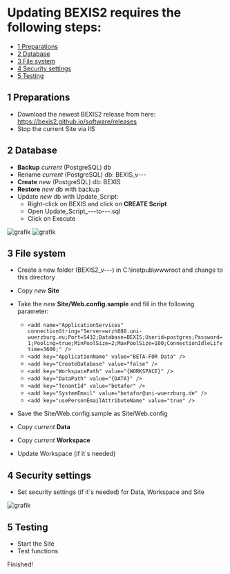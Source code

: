  # Updating BEXIS2 requires the following steps:

<!-- TOC -->
- [1 Preparations](#1-preparations)
- [2 Database](#2-database)
- [3 File system](#3-file-system)
- [4 Security settings](#4-security-settings)
- [5 Testing](#5-Testing)

<!-- /TOC -->

## 1 Preparations
* Download the newest BEXIS2 release from here: https://bexis2.github.io/software/releases
* Stop the current Site via IIS

## 2 Database
* **Backup** *current* (PostgreSQL) db
* Rename *current* (PostgreSQL) db: BEXIS_v--- 
* **Create** *new* (PostgreSQL) db: BEXIS
* **Restore** *new* db with backup
* Update *new* db with Update_Script:
	* Right-click on BEXIS and click on **CREATE Script**
 	* Open Update_Script_---to---.sql
 	* Click on Execute
		
![grafik](https://user-images.githubusercontent.com/68608907/236138033-6ca678b2-ac88-4328-85b6-9791cac5b282.png)
![grafik](https://user-images.githubusercontent.com/68608907/236138629-7a9fcea6-275b-42df-84c5-d5f9fc465653.png)


## 3 File system
* Create a new folder (BEXIS2_v---) in C:\inetpub\wwwroot and change to this directory
* Copy *new* **Site**  
* Take the *new* **Site/Web.config.sample** and fill in the following parameter:

	* ```<add name="ApplicationServices" connectionString="Server=wrzh088.uni-wuerzburg.eu;Port=5432;Database=BEXIS;Userid=postgres;Password=1;Pooling=true;MinPoolSize=2;MaxPoolSize=100;ConnectionIdleLifetime=3600;" />```
	* ```<add key="ApplicationName" value="BETA-FOR Data" />```
	* ```<add key="CreateDatabase" value="false" />```
	* ```<add key="WorkspacePath" value="{WORKSPACE}" />```
	* ```<add key="DataPath" value="{DATA}" />```
	* ```<add key="TenantId" value="betafor" />```
	* ```<add key="SystemEmail" value="betafor@uni-wuerzburg.de" />```
	* ```<add key="usePersonEmailAttributeName" value="true" />```
* Save the Site/Web.config.sample as Site/Web.config
* Copy *current* **Data** 
* Copy *current* **Workspace**  
* Update Workspace (if it`s needed)

## 4 Security settings
* Set security settings (if it`s needed) for Data, Workspace and Site 

![grafik](https://user-images.githubusercontent.com/68608907/235126020-bb9dccc1-5815-4871-b136-863c203cf651.png)

## 5 Testing
* Start the Site
* Test functions

Finished!
